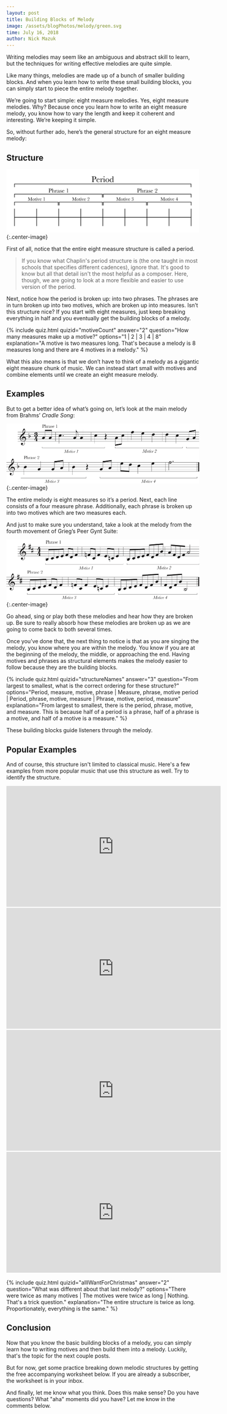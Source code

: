 ```yaml
---
layout: post
title: Building Blocks of Melody
image: /assets/blogPhotos/melody/green.svg
time: July 16, 2018
author: Nick Mazuk
---
```


Writing melodies may seem like an ambiguous and abstract skill to learn, but the techniques for  writing effective melodies are quite simple.

Like many things, melodies are made up of a bunch of smaller building blocks. And when you learn how to write these small building blocks, you can simply start to piece the entire melody together.

We’re going to start simple: eight measure melodies. Yes, eight measure melodies. Why? Because once you learn how to write an eight measure melody, you know how to vary the length and keep it coherent and interesting. We’re keeping it simple.

So, without further ado, here’s the general structure for an eight measure melody:

<!--end-of-intro-->

## Structure

![Melody Structure](/blog/resources/melodyStructure.png "Melody Structure"){:.center-image}

First of all, notice that the entire eight measure structure is called a period.

> If you know what Chaplin's period structure is (the one taught in most schools that specifies different cadences), ignore that. It's good to know but all that detail isn't the most helpful as a composer. Here, though, we are going to look at a more flexible and easier to use version of the period.

Next, notice how the period is broken up: into two phrases. The phrases are in turn broken up into two motives, which are broken up into measures. Isn’t this structure nice? If you start with eight measures, just keep breaking everything in half and you eventually get the building blocks of a melody.

{% include quiz.html quizid="motiveCount" answer="2" question="How many measures make up a motive?" options="1 | 2 | 3 | 4 | 8" explanation="A motive is two measures long. That's because a melody is 8 measures long and there are 4 motives in a melody." %}

What this also means is that we don’t have to think of a melody as a gigantic eight measure chunk of music. We can instead start small with motives and combine elements until we create an eight measure melody.

## Examples

But to get a better idea of what’s going on, let’s look at the main melody from Brahms’ *Cradle Song*:

![Cradle Song Outline](/blog/resources/cradleSongOutline.png "Cradle Song Outline"){:.center-image}

The entire melody is eight measures so it’s a period. Next, each line consists of a four measure phrase. Additionally, each phrase is broken up into two motives which are two measures each.

And just to make sure you understand, take a look at the melody from the fourth movement of Grieg’s Peer Gynt Suite:

![In the Hall of the Mountain King Outline](/blog/resources/inTheHallOfTheMountainKingOutline.png "In the Hall of the Mountain King Outline"){:.center-image}

Go ahead, sing or play both these melodies and hear how they are broken up. Be sure to really absorb how these melodies are broken up as we are going to come back to both several times.

Once you’ve done that, the next thing to notice is that as you are singing the melody, you know where you are within the melody. You know if you are at the beginning of the melody, the middle, or approaching the end. Having motives and phrases as structural elements makes the melody easier to follow because they are the building blocks.

{% include quiz.html quizid="structureNames" answer="3" question="From largest to smallest, what is the correct ordering for these structure?" options="Period, measure, motive, phrase | Measure, phrase, motive period | Period, phrase, motive, measure | Phrase, motive, period, measure" explanation="From largest to smallest, there is the period, phrase, motive, and measure. This is because half of a period is a phrase, half of a phrase is a motive, and half of a motive is a measure." %}

These building blocks guide listeners through the melody.

## Popular Examples

And of course, this structure isn't limited to classical music. Here's a few examples from more popular music that use this structure as well. Try to identify the structure.

<iframe width="560" height="315" src="https://www.youtube-nocookie.com/embed/fJ9rUzIMcZQ?rel=0&amp;start=60" frameborder="0" allow="autoplay; encrypted-media" allowfullscreen></iframe>

<iframe width="560" height="315" src="https://www.youtube-nocookie.com/embed/xIx_HbmRnQY?rel=0&amp;start=58" frameborder="0" allow="autoplay; encrypted-media" allowfullscreen></iframe>

<iframe width="560" height="315" src="https://www.youtube-nocookie.com/embed/99Op1TaXmCw?rel=0&amp;start=11" frameborder="0" allow="autoplay; encrypted-media" allowfullscreen></iframe>

<iframe width="560" height="315" src="https://www.youtube-nocookie.com/embed/fRyhqobl0sk?rel=0&amp;start=57" frameborder="0" allow="autoplay; encrypted-media" allowfullscreen></iframe>

{% include quiz.html quizid="allIWantForChristmas" answer="2" question="What was different about that last melody?" options="There were twice as many motives | The motives were twice as long | Nothing. That's a trick question." explanation="The entire structure is twice as long. Proportionately, everything is the same." %}

## Conclusion

Now that you know the basic building blocks of a melody, you can simply learn how to writing motives and then build them into a melody. Luckily, that's the topic for the next couple posts.

But for now, get some practice breaking down melodic structures by getting the free accompanying worksheet below. If you are already a subscriber, the worksheet is in your inbox.

And finally, let me know what you think. Does this make sense? Do you have questions? What "aha" moments did you have? Let me know in the comments below.
